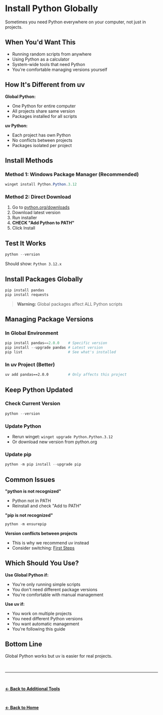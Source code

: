 # Install Python Globally

Sometimes you need Python everywhere on your computer, not just in projects.

## When You'd Want This

- Running random scripts from anywhere
- Using Python as a calculator
- System-wide tools that need Python
- You're comfortable managing versions yourself

## How It's Different from uv

**Global Python:**
- One Python for entire computer
- All projects share same version
- Packages installed for all scripts

**uv Python:**
- Each project has own Python
- No conflicts between projects
- Packages isolated per project

## Install Methods

### Method 1: Windows Package Manager (Recommended)

```powershell
winget install Python.Python.3.12
```

### Method 2: Direct Download

1. Go to [python.org/downloads](https://python.org/downloads)
2. Download latest version
3. Run installer
4. **CHECK "Add Python to PATH"**
5. Click Install

## Test It Works

```powershell
python --version
```
Should show: `Python 3.12.x`

## Install Packages Globally

```powershell
pip install pandas
pip install requests
```

> **Warning:** Global packages affect ALL Python scripts

## Managing Package Versions

### In Global Environment

```powershell
pip install pandas==2.0.0    # Specific version
pip install --upgrade pandas # Latest version
pip list                     # See what's installed
```

### In uv Project (Better)

```bash
uv add pandas==2.0.0         # Only affects this project
```

## Keep Python Updated

### Check Current Version

```powershell
python --version
```

### Update Python

- Rerun winget: `winget upgrade Python.Python.3.12`
- Or download new version from python.org

### Update pip

```powershell
python -m pip install --upgrade pip
```

## Common Issues

**"python is not recognized"**

- Python not in PATH
- Reinstall and check "Add to PATH"

**"pip is not recognized"**

```powershell
python -m ensurepip
```

**Version conflicts between projects**

- This is why we recommend uv instead
- Consider switching: [First Steps](first-steps.md)

## Which Should You Use?

**Use Global Python if:**

- You're only running simple scripts
- You don't need different package versions
- You're comfortable with manual management

**Use uv if:**

- You work on multiple projects
- You need different Python versions
- You want automatic management
- You're following this guide

## Bottom Line

Global Python works but uv is easier for real projects.

<br>

---

<br>

**[← Back to Additional Tools](additional-tools-and-resources.md)**

<br>

**[← Back to Home](../README.md)**
